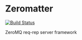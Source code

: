 # Zeromatter

[![Build Status](https://travis-ci.org/johnhof/zeromatter.svg?branch=master)](https://travis-ci.org/johnhof/zeromatter)

ZeroMQ req-rep server framework
